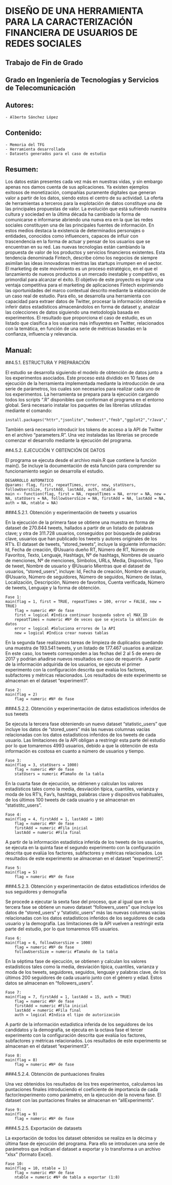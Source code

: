 # DISEÑO DE UNA HERRAMIENTA PARA LA CARACTERIZACIÓN FINANCIERA DE USUARIOS DE REDES SOCIALES 

## Trabajo de Fin de Grado
## Grado en Ingeniería de Tecnologías y Servicios de Telecomunicación

## Autores:
	- Alberto Sánchez López          

## Contenido:
	- Memoria del TFG
	- Herramienta desarrollada
	- Datasets generados para el caso de estudio

## Resumen:      

Los datos están presentes cada vez más en nuestras vidas, y sin embargo apenas nos damos cuenta de sus aplicaciones. Ya existen ejemplos exitosos de monetización, compañías puramente digitales que generan valor a partir de los datos, siendo estos el centro de su actividad. La oferta de herramientas a terceros para la explotación de datos constituye una de las principales propuestas de valor.
La evolución que está sufriendo nuestra cultura y sociedad en la última década ha cambiado la forma de comunicarse e informarse abriendo una nueva era en la que las redes sociales constituyen una de las principales fuentes de información. En estos medios destaca la existencia de determinados personajes o entidades, conocidos como influencers, capaces de influir con trascendencia en la forma de actuar y pensar de los usuarios que se encuentran en su red.
Las nuevas tecnologías están cambiando la propuesta de valor de los productos y servicios financieros existentes. Esta tendencia denominada Fintech, describe cómo los negocios de siempre asimilan las ideas innovadoras mientras las startups irrumpen en el sector. El marketing de este movimiento es un proceso estratégico, en el que el lanzamiento de nuevos productos a un mercado inestable y competitivo, es primordial para alcanzar el éxito.
El objetivo de este proyecto es lograr una ventaja competitiva para el marketing de aplicaciones Fintech exprimiendo las oportunidades del marco contextual descrito mediante la elaboración de un caso real de estudio. Para ello, se desarrolla una herramienta con capacidad para extraer datos de Twitter, procesar la información obtenida e inferir datos estadísticos almacenándolos en forma de dataset y, analizar las colecciones de datos siguiendo una metodología basada en experimentos. 
El resultado que proporciona el caso de estudio, es un listado que clasifica a los usuarios más influyentes en Twitter, relacionados con la temática, en función de una serie de métricas basadas en la confianza, influencia y relevancia.

## Manual:

##4.5.1. ESTRUCTURA Y PREPARACIÓN

El estudio se desarrolla siguiendo el modelo de obtención de datos junto a los experimentos asociados. Este proceso está dividido en 10 fases de ejecución de la herramienta implementada mediante la introducción de una serie de parámetros, los cuales son necesarios para realizar cada uno de los experimentos. 
La herramienta se prepara para la ejecución cargando todos los scripts “.R” disponibles que conforman el programa en el entorno global. Será necesario instalar los paquetes de las librerías utilizadas mediante el comando:

	install.packages("httr","jsonlite","modeest","fmsb","ggplot2","rJava","xlsx")

También será necesario introducir los tokens de acceso a la API de Twitter en el archivo “parameters.R”.
Una vez instaladas las librerías se procede comenzar el desarrollo mediante la ejecución del programa. 

##4.5.2. EJECUCIÓN Y OBTENCIÓN DE DATOS

El programa se ejecuta desde el archivo main.R que contiene la función main(). Se incluye la documentación de esta función para comprender su funcionamiento según se desarrolla el estudio. 

	DESARROLLO AUTOMATICO
	@params: flag, first, repeatTimes, error, new, statUsers, followUsersSize, firstAdd, lastAdd, auth, ntable
	main <- function(flag, first = NA, repeatTimes = NA, error = NA, new = NA, statUsers = NA, followUsersSize = NA, firstAdd = NA, lastAdd = NA, auth = NA, ntable = NA)

###4.5.2.1. Obtención y experimentación de tweets y usuarios

En la ejecución de la primera fase se obtiene una muestra en forma de dataset de 270.844 tweets, hallados a partir de un listado de palabras clave; y otra de 311.728 usuarios, conseguidos por búsqueda de palabras clave, usuarios que han publicado los tweets y autores originales de los RT’s. 
El dataset de tweets, “stored_tweets”, incluye la siguiente información: Id, Fecha de creación, @Usuario dueño RT, Número de RT, Número de Favoritos, Texto, Lenguaje, Hashtags, Nº de hashtags, Nombres de usuario de menciones, Nº de menciones, Símbolos, URLs, Media, Dispositivo, Tipo de tweet, Nombre de usuario y @Usuario
Mientras que el dataset de usuarios, “stored_users”, incluye: Id, Fecha de creación, Nombre de usuario, @Usuario, Número de seguidores, Número de seguidos, Número de listas, Localización, Descripción, Número de favoritos, Cuenta verificada, Número de tweets, Lenguaje y la forma de obtención.
	
	Fase 1: 
	main(flag = 1, first = TRUE, repeatTimes = 100, error = FALSE, new = TRUE)
		flag = numeric #Nº de fase
		first = logical #Indica continuar busqueda sobre el MAX_ID
		repeatTimes = numeric #Nº de veces que se ejecuta la obtención de datos
		error = logical #Soluciona errores de la API
		new = logical #Indica crear nuevas tablas

En la segunda fase realizamos tareas de limpieza de duplicados quedando una muestra de 193.541 tweets, y un listado de 177.467 usuarios a analizar. En este caso, los tweets corresponden a las fechas del 2 al 5 de enero de 2017 y podrían añadirse nuevos resultados en caso de requerirlo. 
A partir de la información adquirida de los usuarios, se ejecuta el primer experimento con la configuración descrita que evalúa los factores, subfactores y métricas relacionados. Los resultados de este experimento se almacenan en el dataset “experiment1”.
	
	Fase 2: 
	main(flag = 2)
		flag = numeric #Nº de fase

###4.5.2.2. Obtención y experimentación de datos estadísticos inferidos de sus tweets

Se ejecuta la tercera fase obteniendo un nuevo dataset “statistic_users” que incluye los datos de “stored_users” más las nuevas columnas vacías relacionadas con los datos estadísticos inferidos de los tweets de cada usuario. Las limitaciones de la API obligan a restringir esta parte del estudio por lo que tomaremos 4993 usuarios, debido a que la obtención de esta información es costosa en cuanto a número de usuarios y tiempo. 
	
	Fase 3: 
	main(flag = 3, statUsers = 1000)
		flag = numeric #Nº de fase
		statUsers = numeric #Tamaño de la tabla

En la cuarta fase de ejecución, se obtienen y calculan los valores estadísticos tales como la media, desviación típica, cuantiles, varianza y moda de los RT’s, Fav’s, hashtags, palabras clave y dispositivos habituales, de los últimos 100 tweets de cada usuario y se almacenan en “statistitc_users”.

	Fase 4: 
	main(flag = 4, firstAdd = 1, lastAdd = 100)
		flag = numeric #Nº de fase
		firstAdd = numeric #Fila inicial
		lastAdd = numeric #Fila final

A partir de la información estadística inferida de los tweets de los usuarios, se ejecuta en la quinta fase el segundo experimento con la configuración descrita que evalúa los factores, subfactores y métricas relacionados. Los resultados de este experimento se almacenan en el dataset “experiment2”.
	
	Fase 5: 
	main(flag = 5)
		flag = numeric #Nº de fase

###4.5.2.3. Obtención y experimentación de datos estadísticos inferidos de sus seguidores y demografía

Se procede a ejecutar la sexta fase del proceso, que al igual que en la tercera fase se obtiene un nuevo dataset “followers_users” que incluye los datos de “stored_users” y “statistic_users” más las nuevas columnas vacías relacionadas con los datos estadísticos inferidos de los seguidores de cada usuario y la demografía. Las limitaciones de la API vuelven a restringir esta parte del estudio, por lo que tomaremos 615 usuarios. 
	
	Fase 6: 
	main(flag = 6, followUsersSize = 1000)
		flag = numeric #Nº de fase
		followUsersSize = numeric #Tamaño de la tabla

En la séptima fase de ejecución, se obtienen y calculan los valores estadísticos tales como la media, desviación típica, cuantiles, varianza y moda de los tweets, seguidores, seguidos, lenguaje y palabras clave, de los últimos 200 seguidores de cada usuario junto con el género y edad. Estos datos se almacenan en “followers_users”.
	
	Fase 7: 
	main(flag = 7, firstAdd = 1, lastAdd = 15, auth = TRUE)
		flag = numeric #Nº de fase
		firstAdd = numeric #Fila inicial
		lastAdd = numeric #Fila final
		auth = logical #Indica el tipo de autorización

A partir de la información estadística inferida de los seguidores de los candidatos y la demografía, se ejecuta en la octava fase el tercer experimento con la configuración descrita que evalúa los factores, subfactores y métricas relacionados. Los resultados de este experimento se almacenan en el dataset “experiment3”.

	Fase 8: 
	main(flag = 8)
		flag = numeric #Nº de fase

###4.5.2.4. Obtención de puntuaciones finales

Una vez obtenidos los resultados de los tres experimentos, calculamos las puntaciones finales introduciendo el coeficiente de importancia de cada factor/experimento como parámetro, en la ejecución de la novena fase. El dataset con las puntaciones finales se almacenan en “allExperiments”.
	
	Fase 9: 
	main(flag = 9)
		flag = numeric #Nº de fase

###4.5.2.5. Exportación de datasets

La exportación de todos los dataset obtenidos se realiza en la décima y última fase de ejecución del programa. Para ello se introducen una serie de parámetros que indican el dataset a exportar y lo transforma a un archivo “xlsx” (formato Excel).

	Fase 10: 
	main(flag = 10, ntable = 1)
		flag = numeric #Nº de fase
		ntable = numeric #Nº de tabla a exportar (1:8)




